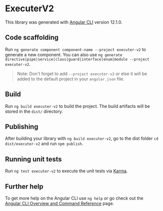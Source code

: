 # ExecuterV2

This library was generated with [Angular CLI](https://github.com/angular/angular-cli) version 12.1.0.

## Code scaffolding

Run `ng generate component component-name --project executer-v2` to generate a new component. You can also use `ng generate directive|pipe|service|class|guard|interface|enum|module --project executer-v2`.
> Note: Don't forget to add `--project executer-v2` or else it will be added to the default project in your `angular.json` file. 

## Build

Run `ng build executer-v2` to build the project. The build artifacts will be stored in the `dist/` directory.

## Publishing

After building your library with `ng build executer-v2`, go to the dist folder `cd dist/executer-v2` and run `npm publish`.

## Running unit tests

Run `ng test executer-v2` to execute the unit tests via [Karma](https://karma-runner.github.io).

## Further help

To get more help on the Angular CLI use `ng help` or go check out the [Angular CLI Overview and Command Reference](https://angular.io/cli) page.

